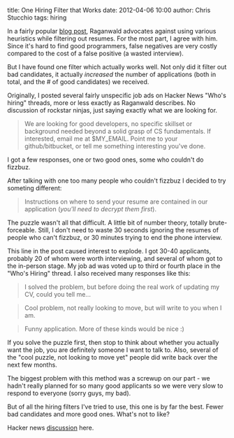 title: One Hiring Filter that Works
date: 2012-04-06 10:00
author: Chris Stucchio
tags: hiring




In a fairly popular [blog post](http://raganwald.posterous.com/i-dont-hire-unlucky-people), Raganwald advocates against using various heuristics while filtering out resumes. For the most part, I agree with him. Since it's hard to find good programmers, false negatives are very costly compared to the cost of a false positive (a wasted interview).

But I have found one filter which actually works well. Not only did it filter out bad candidates, it actually *increased* the number of applications (both in total, and the # of good candidates) we received.


Originally, I posted several fairly unspecific job ads on Hacker News "Who's hiring" threads, more or less exactly as Raganwald describes. No discussion of rockstar ninjas, just saying exactly what we are looking for.

> We are looking for good developers, no specific skillset or background needed beyond a solid grasp of CS fundamentals. If interested, email me at $MY_EMAIL. Point me to your github/bitbucket, or tell me something interesting you've done.

I got a few responses, one or two good ones, some who couldn't do fizzbuz.

After talking with one too many people who couldn't fizzbuz I decided to try someting different:

> Instructions on where to send your resume are contained in our application (*you'll need to decrypt them first*).

The puzzle wasn't all that difficult. A little bit of number theory, totally brute-forceable. Still, I don't need to waste 30 seconds ignoring the resumes of people who can't fizzbuz, or 30 minutes trying to end the phone interview.

This line in the post caused interest to explode. I got 30-40 applicants, probably 20 of whom were worth interviewing, and several of whom got to the in-person stage. My job ad was voted up to third or fourth place in the "Who's Hiring" thread. I also received many responses like this:

> I solved the problem, but before doing the real work of updating my CV, could you tell me...

> Cool problem, not really looking to move, but will write to you when I am.

> Funny application. More of these kinds would be nice :)

If you solve the puzzle first, then stop to think about whether you actually want the job, you are definitely someone I want to talk to. Also, several of the "cool puzzle, not looking to move yet" people did write back over the next few months.

The biggest problem with this method was a screwup on our part - we hadn't really planned for so many good applicants so we were very slow to respond to everyone (sorry guys, my bad).

But of all the hiring filters I've tried to use, this one is by far the best. Fewer bad candidates and more good ones. What's not to like?

Hacker news [discussion](http://news.ycombinator.com/item?id=3806971) here.